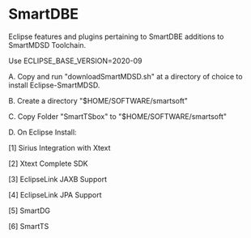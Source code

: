 # SmartDBE
Eclipse features and plugins pertaining to SmartDBE additions to SmartMDSD Toolchain.

Use 
ECLIPSE_BASE_VERSION=2020-09

A. Copy and run "downloadSmartMDSD.sh" at a directory of choice to install Eclipse-SmartMDSD.

B. Create a directory "$HOME/SOFTWARE/smartsoft"

C. Copy Folder "SmartTSbox" to "$HOME/SOFTWARE/smartsoft"

D. On Eclipse Install:

[1] Sirius Integration with Xtext

[2] Xtext Complete SDK

[3] EclipseLink JAXB Support

[4] EclipseLink JPA Support

[5] SmartDG

[6] SmartTS

